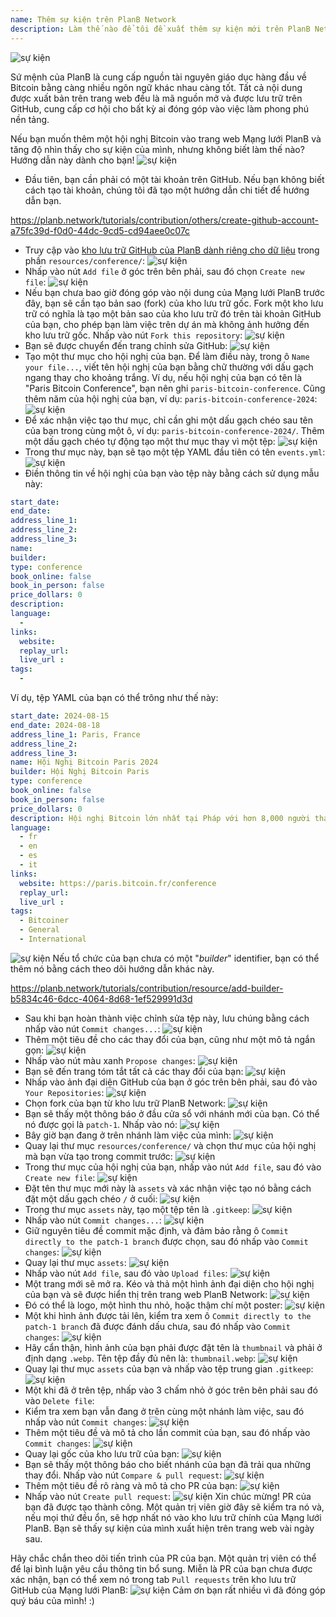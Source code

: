 ```yaml
---
name: Thêm sự kiện trên PlanB Network
description: Làm thế nào để tôi đề xuất thêm sự kiện mới trên PlanB Network?
---
```

![sự kiện](assets/cover.webp)

Sứ mệnh của PlanB là cung cấp nguồn tài nguyên giáo dục hàng đầu về Bitcoin bằng càng nhiều ngôn ngữ khác nhau càng tốt. Tất cả nội dung được xuất bản trên trang web đều là mã nguồn mở và được lưu trữ trên GitHub, cung cấp cơ hội cho bất kỳ ai đóng góp vào việc làm phong phú nền tảng.

Nếu bạn muốn thêm một hội nghị Bitcoin vào trang web Mạng lưới PlanB và tăng độ nhìn thấy cho sự kiện của mình, nhưng không biết làm thế nào? Hướng dẫn này dành cho bạn!
![sự kiện](assets/01.webp)
- Đầu tiên, bạn cần phải có một tài khoản trên GitHub. Nếu bạn không biết cách tạo tài khoản, chúng tôi đã tạo một hướng dẫn chi tiết để hướng dẫn bạn.

https://planb.network/tutorials/contribution/others/create-github-account-a75fc39d-f0d0-44dc-9cd5-cd94aee0c07c


- Truy cập vào [kho lưu trữ GitHub của PlanB dành riêng cho dữ liệu](https://github.com/PlanB-Network/bitcoin-educational-content/tree/dev/resources/conference) trong phần `resources/conference/`:
![sự kiện](assets/02.webp)
- Nhấp vào nút `Add file` ở góc trên bên phải, sau đó chọn `Create new file`:
![sự kiện](assets/03.webp)
- Nếu bạn chưa bao giờ đóng góp vào nội dung của Mạng lưới PlanB trước đây, bạn sẽ cần tạo bản sao (fork) của kho lưu trữ gốc. Fork một kho lưu trữ có nghĩa là tạo một bản sao của kho lưu trữ đó trên tài khoản GitHub của bạn, cho phép bạn làm việc trên dự án mà không ảnh hưởng đến kho lưu trữ gốc. Nhấp vào nút `Fork this repository`:
![sự kiện](assets/04.webp)
- Bạn sẽ được chuyển đến trang chỉnh sửa GitHub:
![sự kiện](assets/05.webp)
- Tạo một thư mục cho hội nghị của bạn. Để làm điều này, trong ô `Name your file...`, viết tên hội nghị của bạn bằng chữ thường với dấu gạch ngang thay cho khoảng trắng. Ví dụ, nếu hội nghị của bạn có tên là "Paris Bitcoin Conference", bạn nên ghi `paris-bitcoin-conference`. Cũng thêm năm của hội nghị của bạn, ví dụ: `paris-bitcoin-conference-2024`:
![sự kiện](assets/06.webp)
- Để xác nhận việc tạo thư mục, chỉ cần ghi một dấu gạch chéo sau tên của bạn trong cùng một ô, ví dụ: `paris-bitcoin-conference-2024/`. Thêm một dấu gạch chéo tự động tạo một thư mục thay vì một tệp:
![sự kiện](assets/07.webp)
- Trong thư mục này, bạn sẽ tạo một tệp YAML đầu tiên có tên `events.yml`:
![sự kiện](assets/08.webp)
- Điền thông tin về hội nghị của bạn vào tệp này bằng cách sử dụng mẫu này:

```yaml
start_date:
end_date:
address_line_1:
address_line_2: 
address_line_3: 
name:
builder:
type: conference
book_online: false
book_in_person: false
price_dollars: 0
description:
language: 
  - 
links:
  website:
  replay_url:    
  live_url :
tags: 
  - 
```

Ví dụ, tệp YAML của bạn có thể trông như thế này:

```yaml
start_date: 2024-08-15
end_date: 2024-08-18
address_line_1: Paris, France
address_line_2: 
address_line_3: 
name: Hội Nghị Bitcoin Paris 2024
builder: Hội Nghị Bitcoin Paris
type: conference
book_online: false
book_in_person: false
price_dollars: 0
description: Hội nghị Bitcoin lớn nhất tại Pháp với hơn 8,000 người tham gia mỗi năm!
language:
  - fr
  - en
  - es
  - it
links:
  website: https://paris.bitcoin.fr/conference
  replay_url:
  live_url :
tags: 
  - Bitcoiner
  - General
  - International
```
![sự kiện](assets/09.webp)
Nếu tổ chức của bạn chưa có một "*builder*" identifier, bạn có thể thêm nó bằng cách theo dõi hướng dẫn khác này.

https://planb.network/tutorials/contribution/resource/add-builder-b5834c46-6dcc-4064-8d68-1ef529991d3d



- Sau khi bạn hoàn thành việc chỉnh sửa tệp này, lưu chúng bằng cách nhấp vào nút `Commit changes...`:
![sự kiện](assets/10.webp)
- Thêm một tiêu đề cho các thay đổi của bạn, cũng như một mô tả ngắn gọn:
![sự kiện](assets/11.webp)
- Nhấp vào nút màu xanh `Propose changes`:
![sự kiện](assets/12.webp)
- Bạn sẽ đến trang tóm tắt tất cả các thay đổi của bạn:
![sự kiện](assets/13.webp)
- Nhấp vào ảnh đại diện GitHub của bạn ở góc trên bên phải, sau đó vào `Your Repositories`:
![sự kiện](assets/14.webp)
- Chọn fork của bạn từ kho lưu trữ PlanB Network:
![sự kiện](assets/15.webp)
- Bạn sẽ thấy một thông báo ở đầu cửa sổ với nhánh mới của bạn. Có thể nó được gọi là `patch-1`. Nhấp vào nó:
![sự kiện](assets/16.webp)
- Bây giờ bạn đang ở trên nhánh làm việc của mình:
![sự kiện](assets/17.webp)
- Quay lại thư mục `resources/conference/` và chọn thư mục của hội nghị mà bạn vừa tạo trong commit trước:
![sự kiện](assets/18.webp)
- Trong thư mục của hội nghị của bạn, nhấp vào nút `Add file`, sau đó vào `Create new file`:
![sự kiện](assets/19.webp)
- Đặt tên thư mục mới này là `assets` và xác nhận việc tạo nó bằng cách đặt một dấu gạch chéo `/` ở cuối:
![sự kiện](assets/20.webp)
- Trong thư mục `assets` này, tạo một tệp tên là `.gitkeep`:
![sự kiện](assets/21.webp)
- Nhấp vào nút `Commit changes...`:
![sự kiện](assets/22.webp)
- Giữ nguyên tiêu đề commit mặc định, và đảm bảo rằng ô `Commit directly to the patch-1 branch` được chọn, sau đó nhấp vào `Commit changes`:
![sự kiện](assets/23.webp)
- Quay lại thư mục `assets`:
![sự kiện](assets/24.webp)
- Nhấp vào nút `Add file`, sau đó vào `Upload files`: ![sự kiện](assets/25.webp)
- Một trang mới sẽ mở ra. Kéo và thả một hình ảnh đại diện cho hội nghị của bạn và sẽ được hiển thị trên trang web PlanB Network:
![sự kiện](assets/26.webp)
- Đó có thể là logo, một hình thu nhỏ, hoặc thậm chí một poster:
![sự kiện](assets/27.webp)
- Một khi hình ảnh được tải lên, kiểm tra xem ô `Commit directly to the patch-1 branch` đã được đánh dấu chưa, sau đó nhấp vào `Commit changes`:
![sự kiện](assets/28.webp)
- Hãy cẩn thận, hình ảnh của bạn phải được đặt tên là `thumbnail` và phải ở định dạng `.webp`. Tên tệp đầy đủ nên là: `thumbnail.webp`:
![sự kiện](assets/29.webp)
- Quay lại thư mục `assets` của bạn và nhấp vào tệp trung gian `.gitkeep`:
![sự kiện](assets/30.webp)
- Một khi đã ở trên tệp, nhấp vào 3 chấm nhỏ ở góc trên bên phải sau đó vào `Delete file`:
- Kiểm tra xem bạn vẫn đang ở trên cùng một nhánh làm việc, sau đó nhấp vào nút `Commit changes`:
![sự kiện](assets/31.webp)
- Thêm một tiêu đề và mô tả cho lần commit của bạn, sau đó nhấp vào `Commit changes`:
![sự kiện](assets/32.webp)
- Quay lại gốc của kho lưu trữ của bạn:
![sự kiện](assets/33.webp)
- Bạn sẽ thấy một thông báo cho biết nhánh của bạn đã trải qua những thay đổi. Nhấp vào nút `Compare & pull request`:
![sự kiện](assets/34.webp)
- Thêm một tiêu đề rõ ràng và mô tả cho PR của bạn:
![sự kiện](assets/35.webp)
- Nhấp vào nút `Create pull request`:
![sự kiện](assets/36.webp)
Xin chúc mừng! PR của bạn đã được tạo thành công. Một quản trị viên giờ đây sẽ kiểm tra nó và, nếu mọi thứ đều ổn, sẽ hợp nhất nó vào kho lưu trữ chính của Mạng lưới PlanB. Bạn sẽ thấy sự kiện của mình xuất hiện trên trang web vài ngày sau.

Hãy chắc chắn theo dõi tiến trình của PR của bạn. Một quản trị viên có thể để lại bình luận yêu cầu thông tin bổ sung. Miễn là PR của bạn chưa được xác nhận, bạn có thể xem nó trong tab `Pull requests` trên kho lưu trữ GitHub của Mạng lưới PlanB:
![sự kiện](assets/37.webp)
Cảm ơn bạn rất nhiều vì đã đóng góp quý báu của mình! :)


